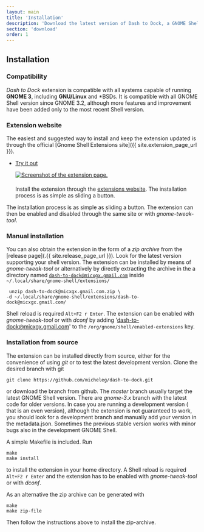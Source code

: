 ```yaml
---
layout: main
title: 'Installation'
description: 'Download the latest version of Dash to Dock, a GNOME Shell extension.'
section: 'download'
order: 1
---
```


## Installation

### Compatibility
*Dash to Dock* extension is compatible with all systems capable of running **GNOME 3**, including **GNU/Linux** and *BSDs. It is compatible with all GNOME Shell version since GNOME 3.2, although more features and improvement have been added only to the most recent Shell version.

### Extension website
The easiest and suggested way to install and keep the extension updated is through the official [Gnome Shell Extensions site]({{ site.extension_page_url }}).

<ul id="button" style="max-width:100%;">
<li>
  <p><a class="download" href="{{ site.extension_page_url }}">Try it out</a></p>
<a href="{{ site.extension_page_url }}"><img alt="Screenshot of the extension page." src="./media/extension_page_screenshot.jpg" class="center" /></a>
  <p style="margin-top:20px">Install the extension through the <a href="{{ site.extension_page_url }}">extensions website</a>. The installation process is as simple as sliding a button.</p>

</li>
</ul>

The installation process is as simple as sliding a button. The extension can then be enabled and disabled through the same site or with *gnome-tweak-tool*.

<a name="manualinstallation"></a>

### Manual installation
You can also obtain the extension in the form of a *zip archive* from the [release page](.{{ site.release_page_url }}). Look for the latest version supporting your shell version. The extension can be installed by means of *gnome-tweak-tool* or alternatively by directly extracting the archive in the a directory named <code>dash-to-dock@micxgx.gmail.com</code> inside <code>~/.local/share/gnome-shell/extensions/</code>

     unzip dash-to-dock@micxgx.gmail.com.zip \ 
    -d ~/.local/share/gnome-shell/extensions/dash-to-dock@micxgx.gmail.com/

Shell reload is required <code>Alt+F2 r Enter</code>. The extension can be enabled with *gnome-tweak-tool* or with *dconf* by adding 'dash-to-dock@micxgx.gmail.com' to the <code>/org/gnome/shell/enabled-extensions</code> key.

<a name="installfromsource"></a>

### Installation from source
The extension can be installed directly from source, either for the convenience of using *git* or to test the latest development version. Clone the desired branch with git

    git clone https://github.com/micheleg/dash-to-dock.git

or download the branch from github. The *master* branch usually target the latest GNOME Shell version. There are *gnome-3.x* branch with the latest code for older versions. In case you are running a development version ( that is an even version), although the extension is not guaranteed to work, you should look for a development branch and manually add your version in the metadata.json. Sometimes the previous stable version works with minor bugs also in the development GNOME Shell.

A simple Makefile is included. Run

    make
    make install

to install the extension in your home directory. A Shell reload is required <code>Alt+F2 r Enter</code> and the extension has to be enabled  with *gnome-tweak-tool* or with *dconf*.

As an alternative the zip archive can be generated with 

    make
    make zip-file

Then follow the instructions above to install the zip-archive.

